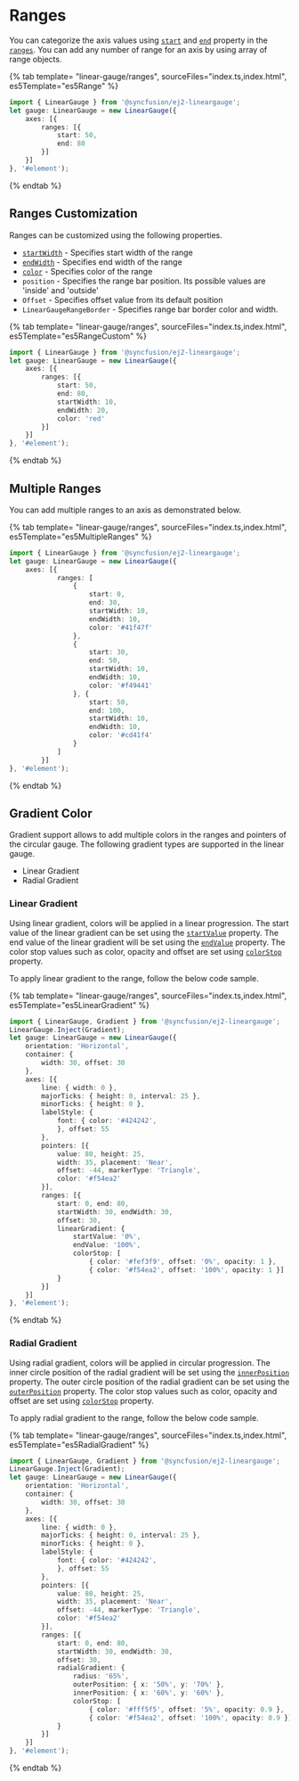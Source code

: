 # Ranges

You can categorize the axis values using [`start`](../api/linear-gauge/range/#start-number) and [`end`](../api/linear-gauge/range/#end-number) property in the [`ranges`](../api/linear-gauge/range/#properties). You can add any number of range for an axis by using array of range objects.

{% tab template= "linear-gauge/ranges", sourceFiles="index.ts,index.html", es5Template="es5Range" %}

```typescript
import { LinearGauge } from '@syncfusion/ej2-lineargauge';
let gauge: LinearGauge = new LinearGauge({
    axes: [{
        ranges: [{
            start: 50,
            end: 80
        }]
    }]
}, '#element');

```

{% endtab %}

## Ranges Customization

Ranges can be customized using the following properties.

* [`startWidth`](../api/linear-gauge/range/#startwidth-number) - Specifies start width of the range
* [`endWidth`](../api/linear-gauge/range/#endwidth-number) - Specifies end width of the range
* [`color`](../api/linear-gauge/range/#color-string) - Specifies color of the range
* `position` - Specifies the range bar position. Its possible values are 'inside' and 'outside'
* `Offset` - Specifies offset value from its default position
* `LinearGaugeRangeBorder` - Specifies range bar border color and width.

{% tab template= "linear-gauge/ranges", sourceFiles="index.ts,index.html", es5Template="es5RangeCustom" %}

```typescript
import { LinearGauge } from '@syncfusion/ej2-lineargauge';
let gauge: LinearGauge = new LinearGauge({
    axes: [{
        ranges: [{
            start: 50,
            end: 80,
            startWidth: 10,
            endWidth: 20,
            color: 'red'
        }]
    }]
}, '#element');

```

{% endtab %}

## Multiple Ranges

You can add multiple ranges to an axis as demonstrated below.

{% tab template= "linear-gauge/ranges", sourceFiles="index.ts,index.html", es5Template="es5MultipleRanges" %}

```typescript
import { LinearGauge } from '@syncfusion/ej2-lineargauge';
let gauge: LinearGauge = new LinearGauge({
    axes: [{
            ranges: [
                {
                    start: 0,
                    end: 30,
                    startWidth: 10,
                    endWidth: 10,
                    color: '#41f47f'
                },
                {
                    start: 30,
                    end: 50,
                    startWidth: 10,
                    endWidth: 10,
                    color: '#f49441'
                }, {
                    start: 50,
                    end: 100,
                    startWidth: 10,
                    endWidth: 10,
                    color: '#cd41f4'
                }
            ]
        }]
}, '#element');

```

{% endtab %}

## Gradient Color

Gradient support allows to add multiple colors in the ranges and pointers of the circular gauge. The following gradient types are supported in the linear gauge.

* Linear Gradient
* Radial Gradient

### Linear Gradient

Using linear gradient, colors will be applied in a linear progression. The start value of the linear gradient can be set using the [`startValue`](../api/linear-gauge/linearGradient/#startvalue) property. The end value of the linear gradient will be set using the [`endValue`](../api/linear-gauge/linearGradient/#endvalue) property. The color stop values such as color, opacity and offset are set using [`colorStop`](../api/linear-gauge/linearGradient/#colorstop) property.

To apply linear gradient to the range, follow the below code sample.

{% tab template= "linear-gauge/ranges", sourceFiles="index.ts,index.html", es5Template="es5LinearGradient" %}

```typescript
import { LinearGauge, Gradient } from '@syncfusion/ej2-lineargauge';
LinearGauge.Inject(Gradient);
let gauge: LinearGauge = new LinearGauge({
    orientation: 'Horizontal',
    container: {
        width: 30, offset: 30
    },
    axes: [{
        line: { width: 0 },
        majorTicks: { height: 0, interval: 25 },
        minorTicks: { height: 0 },
        labelStyle: {
            font: { color: '#424242',
            }, offset: 55
        },
        pointers: [{
            value: 80, height: 25,
            width: 35, placement: 'Near',
            offset: -44, markerType: 'Triangle',
            color: '#f54ea2'
        }],
        ranges: [{
            start: 0, end: 80,
            startWidth: 30, endWidth: 30,
            offset: 30,
            linearGradient: {
                startValue: '0%',
                endValue: '100%',
                colorStop: [
                    { color: '#fef3f9', offset: '0%', opacity: 1 },
                    { color: '#f54ea2', offset: '100%', opacity: 1 }]
            }
        }]
    }]
}, '#element');

```

{% endtab %}

### Radial Gradient

Using radial gradient, colors will be applied in circular progression. The inner circle position of the radial gradient will be set using the [`innerPosition`](../api/linear-gauge/radialGradient/#innerposition) property. The outer circle position of the radial gradient can be set using the [`outerPosition`](../api/linear-gauge/radialGradient/#outerposition) property. The color stop values such as color, opacity and offset are set using [`colorStop`](../api/linear-gauge/radialGradient/#colorstop) property.

To apply radial gradient to the range, follow the below code sample.

{% tab template= "linear-gauge/ranges", sourceFiles="index.ts,index.html", es5Template="es5RadialGradient" %}

```typescript
import { LinearGauge, Gradient } from '@syncfusion/ej2-lineargauge';
LinearGauge.Inject(Gradient);
let gauge: LinearGauge = new LinearGauge({
    orientation: 'Horizontal',
    container: {
        width: 30, offset: 30
    },
    axes: [{
        line: { width: 0 },
        majorTicks: { height: 0, interval: 25 },
        minorTicks: { height: 0 },
        labelStyle: {
            font: { color: '#424242',
            }, offset: 55
        },
        pointers: [{
            value: 80, height: 25,
            width: 35, placement: 'Near',
            offset: -44, markerType: 'Triangle',
            color: '#f54ea2'
        }],
        ranges: [{
            start: 0, end: 80,
            startWidth: 30, endWidth: 30,
            offset: 30,
            radialGradient: {
                radius: '65%',
                outerPosition: { x: '50%', y: '70%' },
                innerPosition: { x: '60%', y: '60%' },
                colorStop: [
                    { color: '#fff5f5', offset: '5%', opacity: 0.9 },
                    { color: '#f54ea2', offset: '100%', opacity: 0.9 }]
            }
        }]
    }]
}, '#element');

```

{% endtab %}
